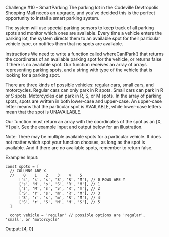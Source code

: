 Challenge #10 - SmartParking
The parking lot in the Codeville Devtropolis Shopping Mall needs an upgrade, and you've decided this is the perfect opportunity to install a smart parking system.

The system will use special parking sensors to keep track of all parking spots and monitor which ones are available. Every time a vehicle enters the parking lot, the system directs them to an available spot for their particular vehicle type, or notifies them that no spots are available.

Instructions
We need to write a function called whereCanIPark() that returns the coordinates of an available parking spot for the vehicle, or returns false if there is no available spot. Our function receives an array of arrays representing parking spots, and a string with type of the vehicle that is looking for a parking spot.

There are three kinds of possible vehicles: regular cars, small cars, and motorcycles. Regular cars can only park in R spots. Small cars can park in R or S spots. Motorcycles can park in R, S, or M spots. In the array of parking spots, spots are written in both lower-case and upper-case. An upper-case letter means that the particular spot is AVAILABLE, while lower-case letters mean that the spot is UNAVAILABLE.

Our function must return an array with the coordinates of the spot as an [X, Y] pair. See the example input and output below for an illustration.

Note: There may be multiple available spots for a particular vehicle. It does not matter which spot your function chooses, as long as the spot is available. And if there are no available spots, remember to return false.

Examples
Input:

    const spots = [
      // COLUMNS ARE X
      //    0    1    2    3    4    5
          ['s', 's', 's', 'S', 'R', 'M'], // 0 ROWS ARE Y
          ['s', 'M', 's', 'S', 'R', 'M'], // 1
          ['s', 'M', 's', 'S', 'R', 'm'], // 2
          ['S', 'r', 's', 'm', 'R', 'M'], // 3
          ['S', 'r', 's', 'm', 'R', 'M'], // 4
          ['S', 'r', 'S', 'M', 'M', 'S'], // 5
      ]

      const vehicle = 'regular' // possible options are 'regular', 'small', or 'motorcycle'
    
Output:
[4, 0]